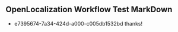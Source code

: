 ## OpenLocalization Workflow Test MarkDown
* e7395674-7a34-424d-a000-c005db1532bd thanks!

<!--HONumber=Aug16_HO4-->


